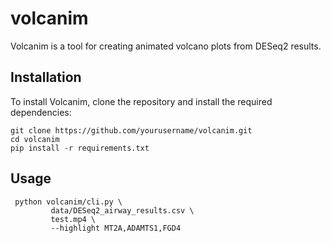 # volcanim

Volcanim is a tool for creating animated volcano plots from DESeq2 results.

## Installation

To install Volcanim, clone the repository and install the required dependencies:

```
git clone https://github.com/yourusername/volcanim.git
cd volcanim
pip install -r requirements.txt
```

## Usage 

```
 python volcanim/cli.py \
         data/DESeq2_airway_results.csv \
         test.mp4 \
         --highlight MT2A,ADAMTS1,FGD4
```